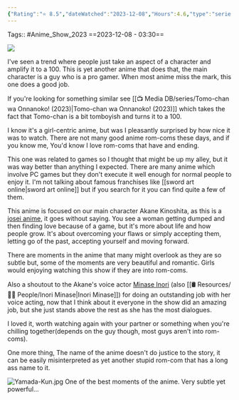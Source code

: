 ```yaml
---
{"Rating":"⭐ 8.5","dateWatched":"2023-12-08","Hours":4.6,"type":"series","subType":"series","title":"Yamada-kun to Lv999 no Koi wo Suru","englishTitle":"My Love Story with Yamada-kun at Lv999","year":2023,"dataSource":"MALAPI","url":"https://myanimelist.net/anime/53126/Yamada-kun_to_Lv999_no_Koi_wo_Suru","id":53126,"genres":["Romance"],"studios":["Madhouse"],"episodes":13,"duration":"23 min per ep","onlineRating":7.83,"actors":null,"image":"https://cdn.myanimelist.net/images/anime/1298/134178.jpg","released":true,"streamingServices":["Crunchyroll","Aniplus TV","Bahamut Anime Crazy"],"airing":false,"airedFrom":"02/04/2023","airedTo":"25/06/2023","watched":true,"lastWatched":"","personalRating":0,"tags":["mediaDB/tv/series"],"dg-publish":true,"status":"🟢 watched","permalink":"/media-db/series/yamada-kun-to-lv999-no-koi-wo-suru-2023/","dgPassFrontmatter":true,"noteIcon":"3","created":"2023-12-09T01:33:17.453+05:30","updated":"2023-12-18T21:11:00.454+05:30"}
---
```


Tags:: #Anime_Show_2023 
==2023-12-08 - 03:30==

<img src="https://cdn.myanimelist.net/images/anime/1298/134178.jpg">

I've seen a trend where people just take an aspect of a character and amplify it to a 100. This is yet another anime that does that, the main character is a guy who is a pro gamer. When most anime miss the mark, this one does a good job.

If you're looking for something similar see [[📺 Media DB/series/Tomo-chan wa Onnanoko! (2023)\|Tomo-chan wa Onnanoko! (2023)]] which takes the fact that Tomo-chan is a bit tomboyish and turns it to a 100.

I know it's a girl-centric anime, but was I pleasantly surprised by how nice it was to watch. There are not many good anime rom-coms these days, and if you know me, You'd know I love rom-coms that have and ending.

This one was related to games so I thought that might be up my alley, but it was way better than anything I expected. There are many anime which involve PC games but they don't execute it well enough for normal people to enjoy it. I'm not talking about famous franchises like [[sword art online\|sword art online]] but if you search for it you can find quite a few of them.

This anime is focused on our main character Akane Kinoshita, as this is a [josei anime](https://en.wikipedia.org/wiki/Josei_manga), it goes without saying. You see a woman getting dumped and then finding love because of a game, but it's more about life and how people grow. It's about overcoming your flaws or simply accepting them, letting go of the past, accepting yourself and moving forward.

There are moments in the anime that many might overlook as they are so subtle but, some of the moments are very beautiful and romantic. Girls would enjoying watching this show if they are into rom-coms.

Also a shoutout to the Akane's voice actor [Minase Inori](https://myanimelist.net/people/11297/Inori_Minase) (also [[🛢️ Resources/🤼‍♂️ People/Inori Minase\|Inori Minase]]) for doing an outstanding job with her voice acting, now that I think about it everyone in the show did an amazing job, but she just stands above the rest as she has the most dialogues.

I loved it, worth watching again with your partner or something when you're chilling together(depends on the guy though, most guys aren't into rom-coms).

One more thing, The name of the anime doesn't do justice to the story, it can be easily misinterpreted as yet another stupid rom-com that has a long ass name to it.

![Yamada-Kun.jpg](/img/user/%F0%9F%9B%A2%EF%B8%8F%20Resources/%F0%9F%93%81%20Files/Anime%20Images/Yamada-Kun.jpg)
One of the best moments of the anime. Very subtle yet powerful...